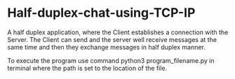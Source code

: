 # Half-duplex-chat-using-TCP-IP
 A half duplex application, where the Client establishes a connection with the Server. The Client can send and the server well receive messages at the same time and then they exchange messages in half duplex manner.


To execute the program use command python3 program_filename.py in terminal where the path is set to the location of the file.
